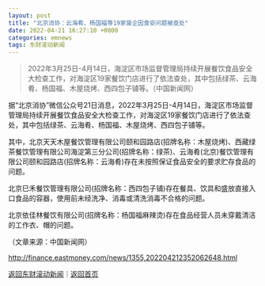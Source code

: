 ```yaml
---
layout: post
title: "北京消协：云海肴、杨国福等19家餐企因食安问题被查处"
date: 2022-04-21 16:27:10 +0800
categories: emnews
tags: 东财滚动新闻
---
```

> 2022年3月25日-4月14日，海淀区市场监督管理局持续开展餐饮食品安全大检查工作，对海淀区19家餐饮门店进行了依法查处，其中包括绿茶、云海肴、杨国福、木屋烧烤、西四包子铺等。（中国新闻网）

<p>据“北京消协”微信公众号21日消息，2022年3月25日-4月14日，海淀区市场监督管理局持续开展餐饮食品安全大检查工作，对海淀区19家餐饮门店进行了依法查处，其中包括绿茶、云海肴、杨国福、木屋烧烤、西四包子铺等。</p>
 <p>其中，北京天天木屋餐饮管理有限公司颐和园路店(招牌名称：木屋烧烤)、西藏绿茶餐饮管理有限公司海淀第三分公司(招牌名称：绿茶)、云海肴(北京)餐饮管理有限公司颐和园路店(招牌名称：云海肴)存在未按照保证食品安全的要求贮存食品的问题。</p>
 <p>北京巳禾餐饮管理有限公司(招牌名称：西四包子铺)存在餐具、饮具和盛放直接入口食品的容器，使用前未经洗净、消毒或清洗消毒不合格的问题。</p>
 <p>北京依佳林餐饮有限公司(招牌名称：杨国福麻辣烫)存在食品经营人员未穿戴清洁的工作衣、帽的问题。</p><p class="em_media">（文章来源：中国新闻网）</p>

<http://finance.eastmoney.com/news/1355,202204212352062648.html>

[返回东财滚动新闻](//finews.withounder.com/emnews/)｜[返回首页](//finews.withounder.com/)